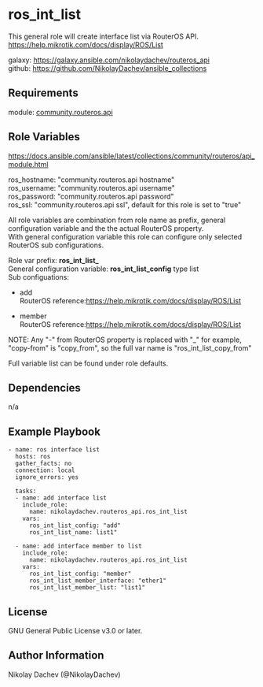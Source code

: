 ros_int_list
=========

This general role will create interface list via RouterOS API.  
https://help.mikrotik.com/docs/display/ROS/List  

galaxy: https://galaxy.ansible.com/nikolaydachev/routeros_api  
github: https://github.com/NikolayDachev/ansible_collections  

Requirements
------------

module: [community.routeros.api](https://galaxy.ansible.com/community/routeros)  

Role Variables
--------------

https://docs.ansible.com/ansible/latest/collections/community/routeros/api_module.html  

ros_hostname: "community.routeros.api hostname"  
ros_username: "community.routeros.api username"  
ros_password: "community.routeros.api password"  
ros_ssl: "community.routeros.api ssl", default for this role is set to "true"  

All role variables are combination from role name as prefix, general configuration variable and the the actual RouterOS property.  
With general configuration variable this role can configure only selected RouterOS sub configurations.  

Role var prefix: **ros_int_list_**  
General configuration variable: **ros_int_list_config** type list  
Sub configuations:  
- add  
  RouterOS reference:https://help.mikrotik.com/docs/display/ROS/List  

- member  
  RouterOS reference:https://help.mikrotik.com/docs/display/ROS/List  

NOTE: Any "-" from RouterOS property is replaced with "_" for example, "copy-from" is "copy_from", so the full var name is "ros_int_list_copy_from"  

Full variable list can be found under role defaults.  

Dependencies
------------

n/a

Example Playbook
----------------
```
- name: ros interface list
  hosts: ros
  gather_facts: no
  connection: local
  ignore_errors: yes

  tasks:
  - name: add interface list
    include_role: 
      name: nikolaydachev.routeros_api.ros_int_list
    vars:
      ros_int_list_config: "add"
      ros_int_list_name: list1"

  - name: add interface member to list
    include_role: 
      name: nikolaydachev.routeros_api.ros_int_list
    vars:
      ros_int_list_config: "member"
      ros_int_list_member_interface: "ether1"
      ros_int_list_member_list: "list1"
```
License
-------

GNU General Public License v3.0 or later.

Author Information
------------------

Nikolay Dachev (@NikolayDachev)